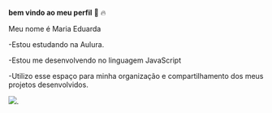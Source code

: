**bem vindo ao meu perfil** 🏹 🔥

Meu nome é Maria Eduarda

-Estou estudando na Aulura.

-Estou me desenvolvendo no linguagem JavaScript

-Utilizo esse espaço para minha organização e compartilhamento dos meus projetos desenvolvidos. 

![](https://media.tenor.com/iwXHwlY31ecAAAAM/yuji-itadori-suku.gif).

